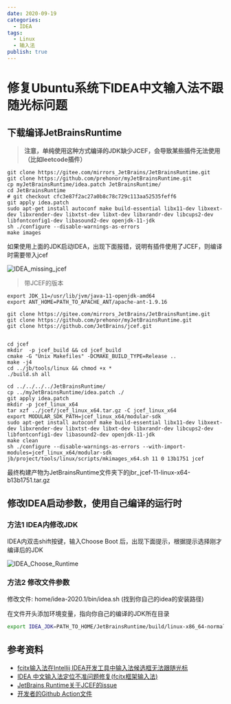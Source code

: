 ```yaml
---
date: 2020-09-19
categories:
  - IDEA
tags:
  - Linux
  - 输入法
publish: true
---
```


# 修复Ubuntu系统下IDEA中文输入法不跟随光标问题

## 下载编译JetBrainsRuntime

>**注意，单纯使用这种方式编译的JDK缺少JCEF，会导致某些插件无法使用（比如leetcode插件）**

```shell
git clone https://gitee.com/mirrors_JetBrains/JetBrainsRuntime.git
git clone https://github.com/prehonor/myJetBrainsRuntime.git
cp myJetBrainsRuntime/idea.patch JetBrainsRuntime/
cd JetBrainsRuntime
# git checkout cfc3e87f2ac27a0b8c78c729c113aa52535feff6
git apply idea.patch
sudo apt-get install autoconf make build-essential libx11-dev libxext-dev libxrender-dev libxtst-dev libxt-dev libxrandr-dev libcups2-dev libfontconfig1-dev libasound2-dev openjdk-11-jdk
sh ./configure --disable-warnings-as-errors
make images
```

如果使用上面的JDK启动IDEA，出现下面报错，说明有插件使用了JCEF，则编译时需要带入jcef

![IDEA_missing_jcef](https://cdn.jsdelivr.net/gh/kkyeer/picbed/IDEA_missing_jcef.png)

> 带JCEF的版本

```shell
export JDK_11=/usr/lib/jvm/java-11-openjdk-amd64
export ANT_HOME=PATH_TO_APACHE_ANT/apache-ant-1.9.16

git clone https://gitee.com/mirrors_JetBrains/JetBrainsRuntime.git
git clone https://github.com/prehonor/myJetBrainsRuntime.git
git clone https://github.com/JetBrains/jcef.git


cd jcef
mkdir  -p jcef_build && cd jcef_build
cmake -G "Unix Makefiles" -DCMAKE_BUILD_TYPE=Release ..
make -j4
cd ../jb/tools/linux && chmod +x *
./build.sh all

cd ../../../../JetBrainsRuntime/
cp ../myJetBrainsRuntime/idea.patch ./
git apply idea.patch
mkdir -p jcef_linux_x64
tar xzf ../jcef/jcef_linux_x64.tar.gz -C jcef_linux_x64
export MODULAR_SDK_PATH=jcef_linux_x64/modular-sdk
sudo apt-get install autoconf make build-essential libx11-dev libxext-dev libxrender-dev libxtst-dev libxt-dev libxrandr-dev libcups2-dev libfontconfig1-dev libasound2-dev openjdk-11-jdk
make clean
sh ./configure --disable-warnings-as-errors --with-import-modules=jcef_linux_x64/modular-sdk
jb/project/tools/linux/scripts/mkimages_x64.sh 11 0 13b1751 jcef
```

最终构建产物为JetBrainsRuntime文件夹下的jbr_jcef-11-linux-x64-b13b1751.tar.gz

## 修改IDEA启动参数，使用自己编译的运行时

### 方法1 IDEA内修改JDK

IDEA内双击shift按键，输入Choose Boot 后，出现下面提示，根据提示选择刚才编译后的JDK

![IDEA_Choose_Runtime](https://cdn.jsdelivr.net/gh/kkyeer/picbed/IDEA_Choose_Runtime.png)

### 方法2 修改文件参数

修改文件: home/idea-2020.1/bin/idea.sh (找到你自己的idea的安装路径)

在文件开头添加环境变量，指向你自己的编译的JDK所在目录

```sh
export IDEA_JDK=PATH_TO_HOME/JetBrainsRuntime/build/linux-x86_64-normal-server-release/jdk
```

## 参考资料

- [fcitx输入法在Intellij IDEA开发工具中输入法候选框无法跟随光标](https://bbs.archlinuxcn.org/viewtopic.php?id=10529)
- [IDEA 中文输入法定位不准问题修复(fcitx框架输入法)](https://blog.csdn.net/u011166277/article/details/106287587)
- [JetBrains Runtime关于JCEF的issue](https://github.com/JetBrains/JetBrainsRuntime/issues/86)
- [开发者的Github Action文件](https://github.com/RikudouPatrickstar/JetBrainsRuntime-for-Linux-x64/blob/master/.github/workflows/jbr-linux-x64.yml)
